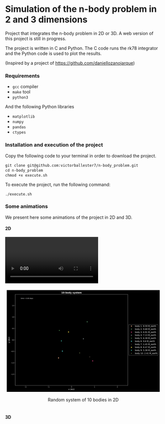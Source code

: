 # Simulation of the n-body problem in 2 and 3 dimensions

Project that integrates the n-body problem in 2D or 3D. A web version of this project is still in progress.

The project is written in C and Python. The C code runs the rk78 integrator and the Python code is used to plot the results.

(Inspired by a project of https://github.com/daniellozanojarque)

### Requirements

- `gcc` compiler
- `make` tool
- `python3`

And the following Python libraries

- `matplotlib`
- `numpy`
- `pandas`
- `ctypes`

### Installation and execution of the project

Copy the following code to your terminal in order to download the project.

```
git clone git@github.com:victorballester7/n-body_problem.git
cd n-body_problem
chmod +x execute.sh
```

To execute the project, run the following command:

```
./execute.sh
```

### Some animations

We present here some animations of the project in 2D and 3D.

#### 2D

![Solar system](../.github/images/solar_system2d.mp4)

<div style="display: flex;" align="center">
  <div style="flex: 45%; padding: 5px;">
    <img src="../animation/random10-2d.gif" alt="Image 1">
    <p>Random system of 10 bodies in 2D</p>
  </div>
  <!-- <div style="flex: 45%; padding: 5px;">
    <video width="100%" controls>
      <source src="../animation/solar_system2d.mp4" type="video/mp4">
      Your browser does not support the video tag.
    </video>
    <p>Solar system</p>
  </div> -->
</div>

#### 3D

<!-- <div style="display: flex;" align="center">
  <div style="flex: 45%; padding: 5px;">
    <video width="100%" controls>
      <source src="video_filename.mp4" type="video/mp4">
      Your browser does not support the video tag.
    </video>
    <p>Random system of 20 bodies in 3D</p>
  </div>
  <div style="flex: 45%; padding: 5px;">
    <video width="100%" controls>
      <source src="video_filename_2.mp4" type="video/mp4">
      Your browser does not support the video tag.
    </video>
    <p>Rocky planets of the Solar System</p>
  </div>
</div> -->
